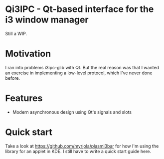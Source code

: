 Qi3IPC - Qt-based interface for the i3 window manager
=====================================================

Still a WIP.

Motivation
==========

I ran into problems i3ipc-glib with Qt. But the real reason was that I wanted an
exercise in implementing a low-level protocol, which I've never done before.

Features
========

- Modern asynchronous design using Qt's signals and slots

Quick start
===========

Take a look at https://github.com/myrjola/plasmi3bar for how I'm using the
library for an applet in KDE. I still have to write a quick start guide here.
